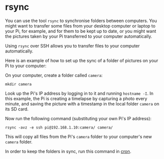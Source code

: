 # rsync

You can use the tool `rsync` to synchronise folders between computers. You might want to transfer some files from your desktop computer or laptop to your Pi, for example, and for them to be kept up to date, or you might want the pictures taken by your Pi transferred to your computer automatically.

Using `rsync` over SSH allows you to transfer files to your computer automatically.

Here is an example of how to set up the sync of a folder of pictures on your Pi to your computer:

On your computer, create a folder called `camera`:

```
mkdir camera
```

Look up the Pi's IP address by logging in to it and running `hostname -I`. In this example, the Pi is creating a timelapse by capturing a photo every minute, and saving the picture with a timestamp in the local folder `camera` on its SD card.

Now run the following command (substituting your own Pi's IP address):

```
rsync -avz -e ssh pi@192.168.1.10:camera/ camera/
```

This will copy all files from the Pi's `camera` folder to your computer's new `camera` folder.

In order to keep the folders in sync, run this command in [cron](/linux/usage/cron.md).
